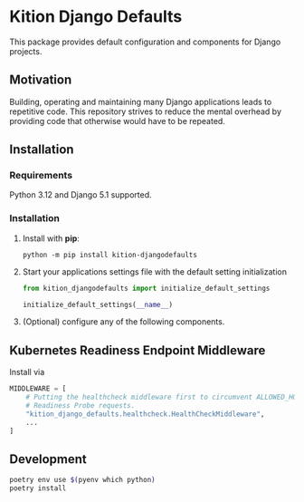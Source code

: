 # Kition Django Defaults

This package provides default configuration and components for Django projects.

## Motivation

Building, operating and maintaining many Django applications leads to repetitive code. This repository strives to reduce
the mental overhead by providing code that otherwise would have to be repeated.

## Installation

### Requirements

Python 3.12 and Django 5.1 supported.

### Installation

1. Install with **pip**:
   ```
   python -m pip install kition-djangodefaults
   ```
2. Start your applications settings file with the default setting initialization
   ```python
   from kition_djangodefaults import initialize_default_settings

   initialize_default_settings(__name__)
   ```
3. (Optional) configure any of the following components.

## Kubernetes Readiness Endpoint Middleware

Install via

```python
MIDDLEWARE = [
    # Putting the healthcheck middleware first to circumvent ALLOWED_HOSTS protections, which would fail Kubernetes
    # Readiness Probe requests.
    "kition_django_defaults.healthcheck.HealthCheckMiddleware",
    ...
]
```

## Development

```bash
poetry env use $(pyenv which python)
poetry install
```